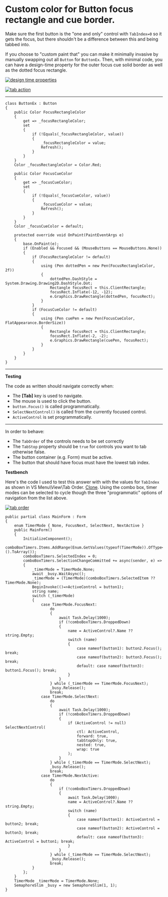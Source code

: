 # Custom color for Button focus rectangle and cue border.

Make sure the first button is the "one and only" control with `TabIndex=0` so it gets the focus, but there shouldn't be a difference between this and being tabbed into.

If you choose to "custom paint that" you can make it minimally invasive by manually swapping out all `Button` for `ButtonEx`. Then, with minimal code, you can have a design-time property for the outer focus cue solid border as well as the dotted focus rectangle.

[![design time properties][1]][1]

[![tab action][2]][2]

___

```
class ButtonEx : Button
{
    public Color FocusRectangleColor
    {
        get => _focusRectangleColor;
        set
        {
            if (!Equals(_focusRectangleColor, value))
            {
                _focusRectangleColor = value;
                Refresh();
            }   
        }
    }
    Color _focusRectangleColor = Color.Red;

    public Color FocusCueColor
    {
        get => _focusCueColor;
        set
        {
            if (!Equals(_focusCueColor, value))
            {
                _focusCueColor = value;
                Refresh();
            }
        }
    }
    Color _focusCueColor = default;

    protected override void OnPaint(PaintEventArgs e)
    {
        base.OnPaint(e);
        if (Enabled && Focused && (MouseButtons == MouseButtons.None))
        {
            if (FocusRectangleColor != default)
            {
                using (Pen dottedPen = new Pen(FocusRectangleColor, 2f))
                {
                    dottedPen.DashStyle = System.Drawing.Drawing2D.DashStyle.Dot;
                    Rectangle focusRect = this.ClientRectangle;
                    focusRect.Inflate(-12, -12);
                    e.Graphics.DrawRectangle(dottedPen, focusRect);
                }
            }
            if (FocusCueColor != default)
            {
                using (Pen cuePen = new Pen(FocusCueColor, FlatAppearance.BorderSize))
                {
                    Rectangle focusRect = this.ClientRectangle;
                    focusRect.Inflate(-2, -2);
                    e.Graphics.DrawRectangle(cuePen, focusRect);
                }
            }
        }
    }
}
```
___
**Testing**

The code as written should navigate correctly when:

 - The **[Tab]** key is used to navigate.
 - The mouse is used to click the button.
 - `button.Focus()` is called programmatically.
 - `SelectNextControl()` is called from the currently focused control.
 - `ActiveControl` is set programmatically.
___
In order to behave:

 - The `TabOrder` of the controls needs to be set correctly 
 - The `TabStop` property should be `true` for controls you want to tab otherwise false.
 - The button container (e.g. Form) must be active.
 - The button that should have focus must have the lowest tab index.

**Testbench**

Here's the code I used to test this answer with with the values for `TabIndex` as shown in VS Menu\View\Tab Order. [Clone](https://github.com/IVSoftware/button-renderer.git). Using the combo box, timer modes can be selected to cycle though the three "programmatic" options of navigation from the list above.

[![tab order][3]][3]

```
public partial class MainForm : Form
{
    enum TimerMode { None, FocusNext, SelectNext, NextActive }
    public MainForm()
    {
        InitializeComponent();
        comboBoxTimers.Items.AddRange(Enum.GetValues(typeof(TimerMode)).OfType<object>().ToArray());
        comboBoxTimers.SelectedIndex = 0;
        comboBoxTimers.SelectionChangeCommitted += async(sender, e) =>
        {
            _timerMode = TimerMode.None;
            await _busy.WaitAsync();
            _timerMode = (TimerMode)(comboBoxTimers.SelectedItem ?? TimerMode.None);
            BeginInvoke(()=>ActiveControl = button1);
            string name;
            switch (_timerMode)
            {
                case TimerMode.FocusNext:
                    do
                    {
                        await Task.Delay(1000);
                        if (!comboBoxTimers.DroppedDown)
                        {
                            name = ActiveControl?.Name ?? string.Empty;
                            switch (name)
                            {
                                case nameof(button1): button2.Focus(); break;
                                case nameof(button2): button3.Focus(); break;
                                default: case nameof(button3): button1.Focus(); break;
                            }
                        }
                    } while (_timerMode == TimerMode.FocusNext);
                    _busy.Release();
                    break;
                case TimerMode.SelectNext:
                    do
                    {
                        await Task.Delay(1000);
                        if (!comboBoxTimers.DroppedDown)
                        {
                            if (ActiveControl != null) SelectNextControl(
                                ctl: ActiveControl,
                                forward: true,
                                tabStopOnly: true,
                                nested: true,
                                wrap: true
                            );
                        }
                    } while (_timerMode == TimerMode.SelectNext);
                    _busy.Release();
                    break;
                case TimerMode.NextActive:
                    do
                    {
                        if (!comboBoxTimers.DroppedDown)
                        {
                            await Task.Delay(1000);
                            name = ActiveControl?.Name ?? string.Empty;
                            switch (name)
                            {
                                case nameof(button1): ActiveControl = button2; break;
                                case nameof(button2): ActiveControl = button3; break;
                                default: case nameof(button3): ActiveControl = button1; break;
                            }
                        }
                    } while (_timerMode == TimerMode.SelectNext);
                    _busy.Release();
                    break;
            }
        };
    }
    TimerMode _timerMode = TimerMode.None;
    SemaphoreSlim _busy = new SemaphoreSlim(1, 1);
}
```


  [1]: https://i.stack.imgur.com/kHjhY.png
  [2]: https://i.stack.imgur.com/OOhJ8.png
  [3]: https://i.stack.imgur.com/iRKVO.png